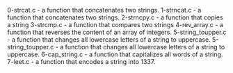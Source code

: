 0-strcat.c -  a function that concatenates two strings.
1-strncat.c - a function that concatenates two strings.
2-strncpy.c - a function that copies a string
3-strcmp.c -  a function that compares two strings
4-rev_array.c - a function that reverses the content of an array of integers.
5-string_toupper.c - a function that changes all lowercase letters of a string to 
		     uppercase.
5-string_toupper.c -  a function that changes all lowercase letters of a string to
		      uppercase.
6-cap_string.c - a function that capitalizes all words of a string.
7-leet.c - a function that encodes a string into 1337.
